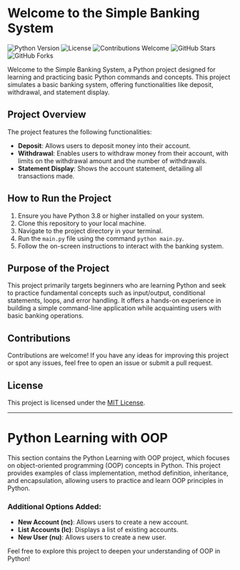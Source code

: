 # Welcome to the Simple Banking System

![Python Version](https://img.shields.io/badge/Python-3.8-blue)
![License](https://img.shields.io/badge/License-MIT-yellow)
![Contributions Welcome](https://img.shields.io/badge/Contributions-Welcome-brightgreen)
![GitHub Stars](https://img.shields.io/github/stars/Pedrolustosa/Account_Bank?style=social)
![GitHub Forks](https://img.shields.io/github/forks/Pedrolustosa/Account_Bank?style=social)

Welcome to the Simple Banking System, a Python project designed for learning and practicing basic Python commands and concepts. This project simulates a basic banking system, offering functionalities like deposit, withdrawal, and statement display.

## Project Overview

The project features the following functionalities:

- **Deposit**: Allows users to deposit money into their account.
- **Withdrawal**: Enables users to withdraw money from their account, with limits on the withdrawal amount and the number of withdrawals.
- **Statement Display**: Shows the account statement, detailing all transactions made.

## How to Run the Project

1. Ensure you have Python 3.8 or higher installed on your system.
2. Clone this repository to your local machine.
3. Navigate to the project directory in your terminal.
4. Run the `main.py` file using the command `python main.py`.
5. Follow the on-screen instructions to interact with the banking system.

## Purpose of the Project

This project primarily targets beginners who are learning Python and seek to practice fundamental concepts such as input/output, conditional statements, loops, and error handling. It offers a hands-on experience in building a simple command-line application while acquainting users with basic banking operations.

## Contributions

Contributions are welcome! If you have any ideas for improving this project or spot any issues, feel free to open an issue or submit a pull request.

## License

This project is licensed under the [MIT License](LICENSE).

---

# Python Learning with OOP

This section contains the Python Learning with OOP project, which focuses on object-oriented programming (OOP) concepts in Python. This project provides examples of class implementation, method definition, inheritance, and encapsulation, allowing users to practice and learn OOP principles in Python.

### Additional Options Added:

- **New Account (nc)**: Allows users to create a new account.
- **List Accounts (lc)**: Displays a list of existing accounts.
- **New User (nu)**: Allows users to create a new user.

Feel free to explore this project to deepen your understanding of OOP in Python!

